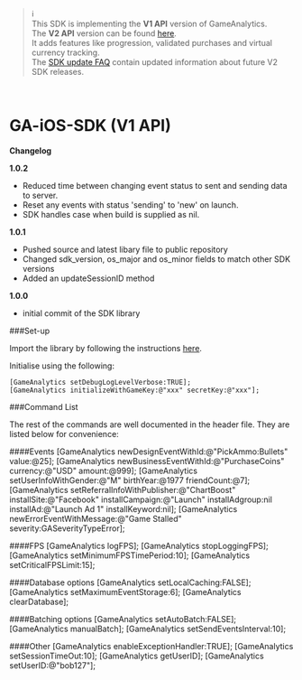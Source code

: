 > :information_source:<br>
> This SDK is implementing the **V1 API** version of GameAnalytics.<br>
> The **V2 API** version can be found [here](https://github.com/GameAnalytics/GA-SDK-IOS).<br>
> It adds features like progression, validated purchases and virtual currency tracking.<br>
> The [SDK update FAQ](http://www.gameanalytics.com/docs/sdk-update-faq/) contain updated information about future V2 SDK releases.

<br>

GA-iOS-SDK (V1 API)
==============

**Changelog**

**1.0.2**

- Reduced time between changing event status to sent and sending data to server.
- Reset any events with status 'sending' to 'new' on launch.
- SDK handles case when build is supplied as nil.

**1.0.1**

- Pushed source and latest libary file to public repository
- Changed sdk_version, os_major and os_minor fields to match other SDK versions
- Added an updateSessionID method

**1.0.0**

- initial commit of the SDK library

###Set-up

Import the library by following the instructions [here](http://support.gameanalytics.com/hc/en-us/articles/201813726-Download-and-setup).

Initialise using the following:

    [GameAnalytics setDebugLogLevelVerbose:TRUE];
    [GameAnalytics initializeWithGameKey:@"xxx" secretKey:@"xxx"];

###Command List

The rest of the commands are well documented in the header file. They are listed below for convenience:

####Events
    [GameAnalytics newDesignEventWithId:@"PickAmmo:Bullets" value:@25];
    [GameAnalytics newBusinessEventWithId:@"PurchaseCoins" currency:@"USD" amount:@999];
    [GameAnalytics setUserInfoWithGender:@"M" birthYear:@1977 friendCount:@7];
    [GameAnalytics setReferralInfoWithPublisher:@"ChartBoost" installSite:@"Facebook" installCampaign:@"Launch" installAdgroup:nil installAd:@"Launch Ad 1" installKeyword:nil];
    [GameAnalytics newErrorEventWithMessage:@"Game Stalled" severity:GASeverityTypeError];

####FPS
    [GameAnalytics logFPS];
    [GameAnalytics stopLoggingFPS];
    [GameAnalytics setMinimumFPSTimePeriod:10];
    [GameAnalytics setCriticalFPSLimit:15];

####Database options
    [GameAnalytics setLocalCaching:FALSE];
    [GameAnalytics setMaximumEventStorage:6];
    [GameAnalytics clearDatabase];

####Batching options
    [GameAnalytics setAutoBatch:FALSE];
    [GameAnalytics manualBatch];
    [GameAnalytics setSendEventsInterval:10];

####Other
    [GameAnalytics enableExceptionHandler:TRUE];
    [GameAnalytics setSessionTimeOut:10];
    [GameAnalytics getUserID];
    [GameAnalytics setUserID:@"bob127"];

